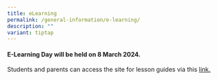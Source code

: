 ```yaml
---
title: eLearning
permalink: /general-information/e-learning/
description: ""
variant: tiptap
---
```

<h4><strong>E-Learning Day will be held on 8 March 2024.</strong></h4>
<p>Students and parents can access the site for lesson guides via this
<a href="https://sites.google.com/moe.edu.sg/fgps-elearning?usp=sharing" rel="noopener noreferrer nofollow" target="_blank">link.</a>
</p>